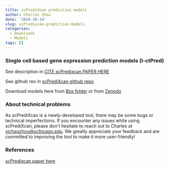 ```yaml
---
title: scPrediXcan prediction models
author: Charles Zhou
date: '2024-10-14'
slug: scPredixcan-prediction-models
categories:
  - Downloads
  - Models
tags: []
---
```


### Single cell based gene expression prediction models (l-ctPred)

See description in [CITE scPredixcan PAPER HERE](https://doi.org/10.1101/2024.11.11.623049)

See github reo in [scPrediXcan github repo](https://github.com/hakyimlab/scPrediXcan)

Download models here from [Box folder](https://uchicago.box.com/s/wgyt3wqfjezsqwjhndcceky6nivil8kh) or from [Zenodo](https://zenodo.org/uploads/13929785) 


### About technical problems
As scPrediXcan is a newly-developed tool, there may be some bugs or technical imperfections. If you encounter any issues while using scPrediXcan, please don't hesitate to reach out to Charles at yichaozhou@uchicago.edu. We greatly appreciate your feedback and are committed to improving the tool to make it more user-friendly!

### References

[scPredixcan paper here](https://doi.org/10.1101/2024.11.11.623049)
